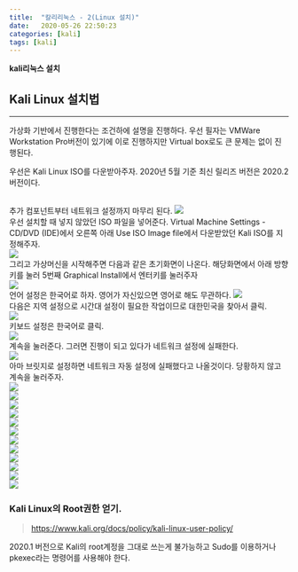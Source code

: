 ```yaml
---
title:  "칼리리눅스 - 2(Linux 설치)"
date:   2020-05-26 22:50:23
categories: [kali]
tags: [kali]
---
```

**kali리눅스 설치** 

## Kali Linux 설치법
<hr>
가상화 기반에서 진행한다는 조건하에 설명을 진행하다. 우선 필자는 VMWare Workstation Pro버전이 있기에 이로 진행하지만 Virtual box로도 큰 문제는 없이 진행된다.

우선은 Kali Linux ISO를 다운받아주자. 2020년 5월 기준 최신 릴리즈 버전은  2020.2 버전이다.

<br>
추가 컴포넌트부터 네트워크 설정까지 마무리 된다.


<img src="https://hasihime.github.io/hasi-techlog/images/img/kali/200526/200525_021.png">
<br>
우선 설치할 때 넣지 않았던 ISO 파일을 넣어준다. Virtual Machine Settings - CD/DVD (IDE)에서 오른쪽 아래 Use ISO Image file에서 다운받았던 Kali ISO를 지정해주자.
<br>

<img src="https://hasihime.github.io/hasi-techlog/images/img/kali/200526/200525_022.png">
<br>
그리고 가상머신을 시작해주면 다음과 같은 초기화면이 나온다. 해당화면에서 아래 방향키를 눌러 5번째 Graphical Install에서 엔터키를 눌러주자
<br>

<img src="https://hasihime.github.io/hasi-techlog/images/img/kali/200526/200525_023.png">
<br>
언어 설정은 한국어로 하자. 영어가 자신있으면 영어로 해도 무관하다. 

<img src="https://hasihime.github.io/hasi-techlog/images/img/kali/200526/200525_024.png">
<br>
다음은 지역 설정으로 시간대 설정이 필요한 작업이므로 대한민국을 찾아서 클릭.
<br>
<img src="https://hasihime.github.io/hasi-techlog/images/img/kali/200526/200525_025.png">
<br>
키보드 설정은 한국어로 클릭.
<br>
<img src="https://hasihime.github.io/hasi-techlog/images/img/kali/200526/200525_026.png">
<br>
계속을 눌러준다. 그러면 진행이 되고 있다가 네트워크 설정에 실패한다.
<br>
<img src="https://hasihime.github.io/hasi-techlog/images/img/kali/200526/200525_027.png">
<br>
아마 브릿지로 설정하면 네트워크 자동 설정에 실패했다고 나올것이다. 당황하지 않고 계속을 눌러주자.
<br>
<img src="https://hasihime.github.io/hasi-techlog/images/img/kali/200526/200525_028.png">
<br>
<img src="https://hasihime.github.io/hasi-techlog/images/img/kali/200526/200525_029.png">
<br>
<img src="https://hasihime.github.io/hasi-techlog/images/img/kali/200526/200525_030.png">
<br>
<img src="https://hasihime.github.io/hasi-techlog/images/img/kali/200526/200525_031.png">
<br>
<img src="https://hasihime.github.io/hasi-techlog/images/img/kali/200526/200525_032.png">
<br>
<img src="https://hasihime.github.io/hasi-techlog/images/img/kali/200526/200525_033.png">
<br>
<img src="https://hasihime.github.io/hasi-techlog/images/img/kali/200526/200525_034.png">
<br>
<img src="https://hasihime.github.io/hasi-techlog/images/img/kali/200526/200525_035.png">
<br>
<img src="https://hasihime.github.io/hasi-techlog/images/img/kali/200526/200525_036.png">
<br>

<img src="https://hasihime.github.io/hasi-techlog/images/img/kali/200526/200525_037.png">
<br>

<img src="https://hasihime.github.io/hasi-techlog/images/img/kali/200526/200525_038.png">
<br>

<img src="https://hasihime.github.io/hasi-techlog/images/img/kali/200526/200525_039.png">
<br>


### Kali Linux의 Root권한 얻기.

> https://www.kali.org/docs/policy/kali-linux-user-policy/

2020.1 버전으로 Kali의 root계정을 그대로 쓰는게 불가능하고 Sudo를 이용하거나 pkexec라는 명령어를 사용해야 한다.

